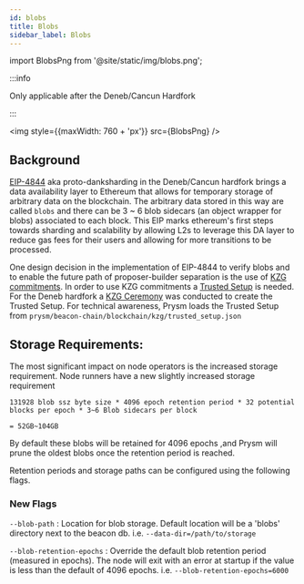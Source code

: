 ```yaml
---
id: blobs
title: Blobs
sidebar_label: Blobs
---
```


import BlobsPng from '@site/static/img/blobs.png';


:::info

Only applicable after the Deneb/Cancun Hardfork

:::

<img style={{maxWidth: 760 + 'px'}} src={BlobsPng} />

## Background

[EIP-4844](https://eips.ethereum.org/EIPS/eip-4844) aka proto-danksharding in the Deneb/Cancun hardfork brings a data availability layer to Ethereum that allows for temporary storage of arbitrary data on the blockchain. The arbitrary data stored in this way are called `blobs` and there can be 3 ~ 6 blob sidecars (an object wrapper for blobs) associated to each block. This EIP marks ethereum's first steps towards sharding and scalability by allowing L2s to leverage this DA layer to reduce gas fees for their users and allowing for more transitions to be processed.

One design decision in the implementation of EIP-4844 to verify blobs and to enable the future path of proposer-builder separation is the use of [KZG commitments](https://dankradfeist.de/ethereum/2020/06/16/kate-polynomial-commitments.html). In order to use KZG commitments a [Trusted Setup](https://vitalik.eth.limo/general/2022/03/14/trustedsetup.html) is needed. For the Deneb hardfork a [KZG Ceremony](https://github.com/ethereum/kzg-ceremony/tree/main) was conducted to create the Trusted Setup. For technical awareness, Prysm loads the Trusted Setup from `prysm/beacon-chain/blockchain/kzg/trusted_setup.json`

## Storage Requirements: 

The most significant impact on node operators is the increased storage requirement. Node runners have a new slightly increased storage requirement 

```
131928 blob ssz byte size * 4096 epoch retention period * 32 potential blocks per epoch * 3~6 Blob sidecars per block 

= 52GB~104GB
```

By default these blobs will be retained for 4096 epochs ,and Prysm will prune the oldest blobs once the retention period is reached.

Retention periods and storage paths can be configured using the following flags.

### New Flags

`--blob-path` : Location for blob storage. Default location will be a 'blobs' directory next to the beacon db. i.e. `--data-dir=/path/to/storage`

`--blob-retention-epochs` :  Override the default blob retention period (measured in epochs). The node will exit with an error at startup if the value is less than the default of 4096 epochs. i.e. `--blob-retention-epochs=6000`
